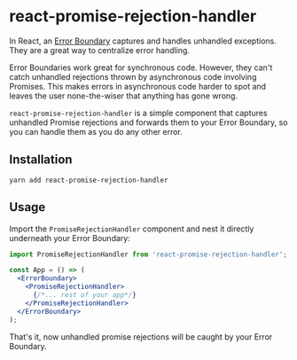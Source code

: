 # react-promise-rejection-handler

In React, an [Error Boundary](https://reactjs.org/docs/error-boundaries.html) captures and handles unhandled exceptions. They are a great way to centralize error handling.

Error Boundaries work great for synchronous code. However, they can't catch unhandled rejections thrown by asynchronous code involving Promises.
This makes errors in asynchronous code harder to spot and leaves the user none-the-wiser that anything has gone wrong.

`react-promise-rejection-handler` is a simple component that captures unhandled Promise rejections and forwards them to your Error Boundary, so you can handle them as you do any other error.

## Installation

`yarn add react-promise-rejection-handler`

## Usage

Import the `PromiseRejectionHandler` component and nest it directly underneath your Error Boundary:

```jsx
import PromiseRejectionHandler from 'react-promise-rejection-handler';

const App = () => (
  <ErrorBoundary>
    <PromiseRejectionHandler>
      {/*... rest of your app*/}
    </PromiseRejectionHandler>
  </ErrorBoundary>
);
```

That's it, now unhandled promise rejections will be caught by your Error Boundary.
